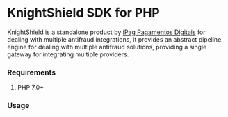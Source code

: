 # KnightShield SDK for PHP

KnightShield is a standalone product by [iPag Pagamentos Digitais](https://www.ipag.com.br/) for dealing with multiple antifraud integrations, it provides an abstract
pipeline engine for dealing with multiple antifraud solutions, providing a single gateway for integrating multiple
providers.

### Requirements

1. PHP 7.0+

### Usage


